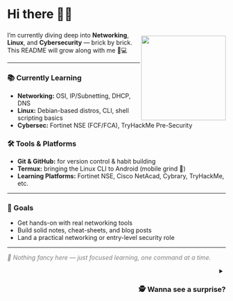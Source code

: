 <h2 style="font-size: 28px;">Hi there 👋🏽</h2>

<img align="right" src="https://user-images.githubusercontent.com/5713670/87202985-820dcb80-c2b6-11ea-9f56-7ec461c497c3.gif" width="195" style="margin-top: 10px;" />

<p>
  I’m currently diving deep into <strong>Networking</strong>, <strong>Linux</strong>, and <strong>Cybersecurity</strong> — brick by brick.<br/>
  This README will grow along with me 🧠💻
</p>

<hr/>

<h3>📚 Currently Learning</h3>

<ul>
  <li><strong>Networking:</strong> OSI, IP/Subnetting, DHCP, DNS</li>
  <li><strong>Linux:</strong> Debian-based distros, CLI, shell scripting basics</li>
  <li><strong>Cybersec:</strong> Fortinet NSE (FCF/FCA), TryHackMe Pre-Security</li>
</ul>

<h3>🛠️ Tools & Platforms</h3>

<ul>
  <li><strong>Git & GitHub:</strong> for version control & habit building</li>
  <li><strong>Termux:</strong> bringing the Linux CLI to Android (mobile grind 🔧)</li>
  <li><strong>Learning Platforms:</strong> Fortinet NSE, Cisco NetAcad, Cybrary, TryHackMe, etc.</li>
</ul>

<hr/>

<h3>🎯 Goals</h3>

<ul>
  <li>Get hands-on with real networking tools</li>
  <li>Build solid notes, cheat-sheets, and blog posts</li>
  <li>Land a practical networking or entry-level security role</li>
</ul>

<hr/>

<p style="font-style: italic; color: gray;">
  🚀 Nothing fancy here — just focused learning, one command at a time.
</p>


<div align="right">
  <details>
    <summary><h3>🕵️ Wanna see a surprise?</h3></summary>
    <br/>
    <img src="https://media.giphy.com/media/VbnUQpnihPSIgIXuZv/giphy.gif" width="150" /><br/>
    <i>Alright, you found the Easter egg.</i><br/>
    Here's your cookie 🍪
  </details>
</div>
